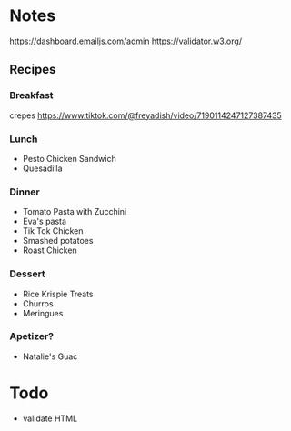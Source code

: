 # Notes
https://dashboard.emailjs.com/admin
https://validator.w3.org/

## Recipes
### Breakfast
crepes
https://www.tiktok.com/@freyadish/video/7190114247127387435

### Lunch
- Pesto Chicken Sandwich
- Quesadilla

### Dinner
- Tomato Pasta with Zucchini
- Eva's pasta
- Tik Tok Chicken
- Smashed potatoes
- Roast Chicken

### Dessert
- Rice Krispie Treats
- Churros
- Meringues

### Apetizer?
- Natalie's Guac

# Todo
- validate HTML